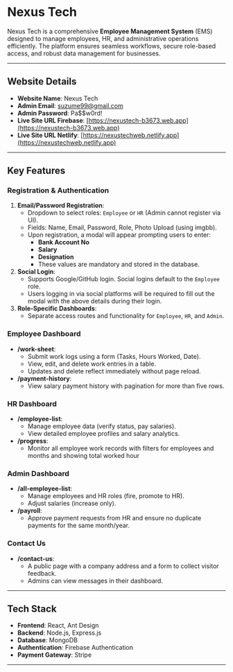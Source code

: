# Nexus Tech

Nexus Tech is a comprehensive **Employee Management System** (EMS) designed to manage employees, HR, and administrative operations efficiently. The platform ensures seamless workflows, secure role-based access, and robust data management for businesses.

---

## Website Details

- **Website Name**: Nexus Tech
- **Admin Email**: suzume99@gmail.com 
- **Admin Password**: Pa$$w0rd! 
- **Live Site URL Firebase**: [https://nexustech-b3673.web.app](https://nexustech-b3673.web.app)
- **Live Site URL Netlify**: [https://nexustechweb.netlify.app](https://nexustechweb.netlify.app)

---

## Key Features

### Registration & Authentication
1. **Email/Password Registration**:
   - Dropdown to select roles: `Employee` or `HR` (Admin cannot register via UI).
   - Fields: Name, Email, Password, Role, Photo Upload (using imgbb).
   - Upon registration, a modal will appear prompting users to enter:
     - **Bank Account No**
     - **Salary**
     - **Designation**
     - These values are mandatory and stored in the database.
2. **Social Login**:
   - Supports Google/GitHub login. Social logins default to the `Employee` role.
   - Users logging in via social platforms will be required to fill out the modal with the above details during their login.
3. **Role-Specific Dashboards**:
   - Separate access routes and functionality for `Employee`, `HR`, and `Admin`.

### Employee Dashboard
- **/work-sheet**:
  - Submit work logs using a form (Tasks, Hours Worked, Date).
  - View, edit, and delete work entries in a table.
  - Updates and delete reflect immediately without page reload.
- **/payment-history**:
  - View salary payment history with pagination for more than five rows.

### HR Dashboard
- **/employee-list**:
  - Manage employee data (verify status, pay salaries).
  - View detailed employee profiles and salary analytics.
- **/progress**:
  - Monitor all employee work records with filters for employees and months and showing total worked hour

### Admin Dashboard
- **/all-employee-list**:
  - Manage employees and HR roles (fire, promote to HR).
  - Adjust salaries (increase only).
- **/payroll**:
  - Approve payment requests from HR and ensure no duplicate payments for the same month/year.

### Contact Us
- **/contact-us**:
  - A public page with a company address and a form to collect visitor feedback.
  - Admins can view messages in their dashboard.

---

## Tech Stack

- **Frontend**: React, Ant Design
- **Backend**: Node.js, Express.js
- **Database**: MongoDB
- **Authentication**: Firebase Authentication
- **Payment Gateway**: Stripe

---
